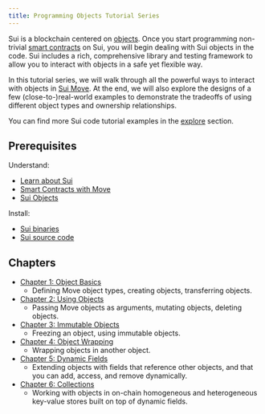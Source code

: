 ```yaml
---
title: Programming Objects Tutorial Series
---
```


Sui is a blockchain centered on [objects](../../learn/objects.md). Once you start programming non-trivial [smart contracts](../../build/move/index.md) on Sui, you will begin dealing with Sui objects in the code. Sui includes a rich, comprehensive library and testing framework to allow you to interact with objects in a safe yet flexible way.

In this tutorial series, we will walk through all the powerful ways to interact with objects in [Sui Move](../../learn/sui-move-diffs.md). At the end, we will also explore the designs of a few (close-to-)real-world examples to demonstrate the tradeoffs of using different object types and ownership relationships.

You can find more Sui code tutorial examples in the [explore](../../explore/index.md) section.

## Prerequisites

Understand:
- [Learn about Sui](../../learn/about-sui.md)
- [Smart Contracts with Move](../../build/move/index.md)
- [Sui Objects](../../learn/objects.md)

Install:
- [Sui binaries](../install.md#binaries)
- [Sui source code](../install.md#source-code)

## Chapters

- [Chapter 1: Object Basics](../../build/programming-with-objects/ch1-object-basics.md)
  - Defining Move object types, creating objects, transferring objects.
- [Chapter 2: Using Objects](../../build/programming-with-objects/ch2-using-objects.md)
  - Passing Move objects as arguments, mutating objects, deleting objects.
- [Chapter 3: Immutable Objects](../../build//programming-with-objects/ch3-immutable-objects.md)
  - Freezing an object, using immutable objects.
- [Chapter 4: Object Wrapping](../../build/programming-with-objects/ch4-object-wrapping.md)
  - Wrapping objects in another object.
- [Chapter 5: Dynamic Fields](../../build/programming-with-objects/ch5-dynamic-fields.md)
  - Extending objects with fields that reference other objects, and that you can add, access, and remove dynamically.
- [Chapter 6: Collections](../../build/programming-with-objects/ch6-collections.md)
  - Working with objects in on-chain homogeneous and heterogeneous key-value stores built on top of dynamic fields.
